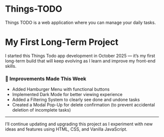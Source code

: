 # Things-TODO
Things TODO is a web application where you can manage your daily tasks.
# My First Long-Term Project

I started this Things Todo app development in October 2025 — it’s my first long-term build that will keep evolving as I learn and improve my front-end skills.

### 🔧 Improvements Made This Week
- Added Hamburger Menu with functional buttons  
- Implemented Dark Mode for better viewing experience  
- Added a Filtering System to clearly see done and undone tasks  
- Created a Modal Pop-Up for delete confirmation (to prevent accidental deletion of incomplete tasks)

---

I’ll continue updating and upgrading this project as I experiment with new ideas and features using HTML, CSS, and Vanilla JavaScript.
